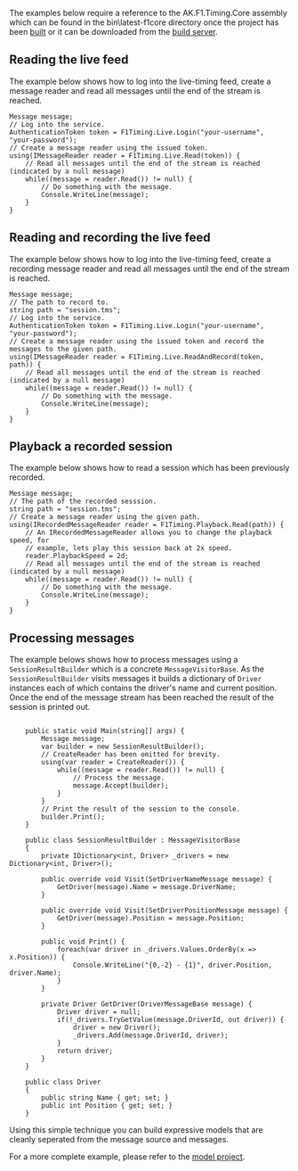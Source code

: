 The examples below require a reference to the AK.F1.Timing.Core assembly which can be found in the bin\latest-f1core directory once the project has been [built](Building.md) or it can be downloaded from the [build server](http://teamcity.codebetter.com/viewLog.html?buildTypeId=bt174&buildId=lastSuccessful&tab=artifacts&guest=1).

## Reading the live feed ##

The example below shows how to log into the live-timing feed, create a message reader and read all messages until the end of the stream is reached.

```
Message message;
// Log into the service.
AuthenticationToken token = F1Timing.Live.Login("your-username", "your-password");
// Create a message reader using the issued token.
using(IMessageReader reader = F1Timing.Live.Read(token)) {
    // Read all messages until the end of the stream is reached (indicated by a null message)
    while((message = reader.Read()) != null) {
        // Do something with the message.
        Console.WriteLine(message);
    }
}
```

## Reading and recording the live feed ##

The example below shows how to log into the live-timing feed, create a recording message reader and read all messages until the end of the stream is reached.


```
Message message;
// The path to record to.
string path = "session.tms";
// Log into the service.
AuthenticationToken token = F1Timing.Live.Login("your-username", "your-password");
// Create a message reader using the issued token and record the messages to the given path.
using(IMessageReader reader = F1Timing.Live.ReadAndRecord(token, path)) {
    // Read all messages until the end of the stream is reached (indicated by a null message)
    while((message = reader.Read()) != null) {
        // Do something with the message.
        Console.WriteLine(message);
    }
}
```

## Playback a recorded session ##

The example below shows how to read a session which has been previously recorded.


```
Message message;
// The path of the recorded sesssion.
string path = "session.tms";
// Create a message reader using the given path.
using(IRecordedMessageReader reader = F1Timing.Playback.Read(path)) {
    // An IRecordedMessageReader allows you to change the playback speed, for
    // example, lets play this session back at 2x speed.
    reader.PlaybackSpeed = 2d;
    // Read all messages until the end of the stream is reached (indicated by a null message)
    while((message = reader.Read()) != null) {
        // Do something with the message.
        Console.WriteLine(message);
    }
}
```

## Processing messages ##

The example belows shows how to process messages using a `SessionResultBuilder` which is a concrete `MessageVisitorBase`. As the `SessionResultBuilder` visits messages it builds a dictionary of `Driver` instances each of which contains the driver's name and current position. Once the end of the message stream has been reached the result of the session is printed out.

```

    public static void Main(string[] args) {
        Message message;
        var builder = new SessionResultBuilder();
        // CreateReader has been omitted for brevity.
        using(var reader = CreateReader()) {
            while((message = reader.Read()) != null) {
                // Process the message.
                message.Accept(builder);
            }
        }
        // Print the result of the session to the console.
        builder.Print();
    }

    public class SessionResultBuilder : MessageVisitorBase
    {
        private IDictionary<int, Driver> _drivers = new Dictionary<int, Driver>();

        public override void Visit(SetDriverNameMessage message) {
            GetDriver(message).Name = message.DriverName;
        }

        public override void Visit(SetDriverPositionMessage message) {
            GetDriver(message).Position = message.Position;
        }

        public void Print() {
            foreach(var driver in _drivers.Values.OrderBy(x => x.Position)) {
                Console.WriteLine("{0,-2} - {1}", driver.Position, driver.Name);
            }
        }

        private Driver GetDriver(DriverMessageBase message) {
            Driver driver = null;
            if(!_drivers.TryGetValue(message.DriverId, out driver)) {
                driver = new Driver();
                _drivers.Add(message.DriverId, driver);
            }
            return driver;
        }
    }

    public class Driver
    {
        public string Name { get; set; }
        public int Position { get; set; }
    }
```

Using this simple technique you can build expressive models that are cleanly seperated from the message source and messages.

For a more complete example, please refer to the [model project](ModelProject.md).